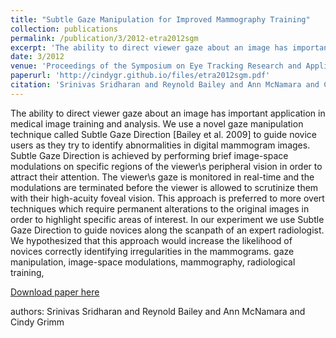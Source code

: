 ```yaml
---
title: "Subtle Gaze Manipulation for Improved Mammography Training"
collection: publications
permalink: /publication/3/2012-etra2012sgm
excerpt: 'The ability to direct viewer gaze about an image has important application in medical image training and analysis. We use a novel gaze manipulation technique called Subtle Gaze Direction [Bailey et al. 2009] to guide novice users as they try to identify abnormalities in digital mammogram images. Subtle Gaze Direction is achieved by performing brief image-space modulations on specific regions of the viewer\s peripheral vision in order to attract their attention. The viewer\s gaze is monitored in real-time and the modulations are terminated before the viewer is allowed to scrutinize them with their high-acuity foveal vision. This approach is preferred to more overt techniques which require permanent alterations to the original images in order to highlight specific areas of interest. In our experiment we use Subtle Gaze Direction to guide novices along the scanpath of an expert radiologist. We hypothesized that this approach would increase the likelihood of novices correctly identifying irregularities in the mammograms. gaze manipulation,  image-space modulations,  mammography,  radiological training, '
date: 3/2012
venue: 'Proceedings of the Symposium on Eye Tracking Research and Applications'
paperurl: 'http://cindygr.github.io/files/etra2012sgm.pdf'
citation: 'Srinivas Sridharan and Reynold Bailey and Ann McNamara and Cindy Grimm '
---
```

The ability to direct viewer gaze about an image has important application in medical image training and analysis. We use a novel gaze manipulation technique called Subtle Gaze Direction [Bailey et al. 2009] to guide novice users as they try to identify abnormalities in digital mammogram images. Subtle Gaze Direction is achieved by performing brief image-space modulations on specific regions of the viewer\s peripheral vision in order to attract their attention. The viewer\s gaze is monitored in real-time and the modulations are terminated before the viewer is allowed to scrutinize them with their high-acuity foveal vision. This approach is preferred to more overt techniques which require permanent alterations to the original images in order to highlight specific areas of interest. In our experiment we use Subtle Gaze Direction to guide novices along the scanpath of an expert radiologist. We hypothesized that this approach would increase the likelihood of novices correctly identifying irregularities in the mammograms. gaze manipulation,  image-space modulations,  mammography,  radiological training, 

[Download paper here](http://cindygr.github.io/files/etra2012sgm.pdf)

authors: Srinivas Sridharan and Reynold Bailey and Ann McNamara and Cindy Grimm 